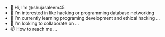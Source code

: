 - 👋 Hi, I’m @shujasaleem45
- 👀 I’m interested in like hacking or programming database networking
- 🌱 I’m currently learning programing development and ethical hacking  ...
- 💞️ I’m looking to collaborate on ...
- 📫 How to reach me ...

<!---
shujasaleem45/shujasaleem45 is a ✨ special ✨ repository because its `README.md` (this file) appears on your GitHub profile.
You can click the Preview link to take a look at your changes.
--->
